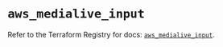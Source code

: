 # `aws_medialive_input`

Refer to the Terraform Registry for docs: [`aws_medialive_input`](https://registry.terraform.io/providers/hashicorp/aws/4.67.0/docs/resources/medialive_input).

